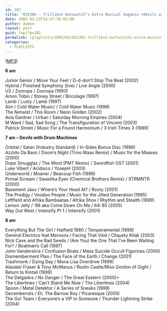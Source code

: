 ```yaml
---
id: 102
title: "032305 – Trillibut Kutswitch’s Extra Musical Vaganza +devils with drum machines"
date: 2005-03-23T14:47:50-05:00
author: damon
layout: post
guid: /wp/?p=102
permalink: /playlists/2005/03/032305-trillibut-kutswitchs-extra-musical-vaganza-devils-with-drum-machines/
categories:
  - PLAYLISTS
---
```


(<a href="/radio/slipstream032305.mp3">MP3</a>)

**6 am**

Junior Senior / Move Your Feet / D-d-don’t Stop The Beat (2002)  
Hybrid / Finished Symphony (live) / Live Angle (2000)  
U2 / Zooropa / Zooropa (1993)  
Amon Tobin / Stoney Street / Bricolage (1997)  
Lamb / Lusty / Lamb (1997)  
Aim / Cold Water Music/ / Cold Water Music (1999)  
The Notwist / This Room / Neon Golden (2002)  
Avia Gardner / Urban / Saturday Morning Empires (2004)  
M Ward / Sad, Sad Song / The Transfiguration of Vincent (2003)  
Patrick Street / Music For a Found Harmonium / 3 Irish Times 3 (1989)

**7 am – Devils with Drum Machines**

Orbital / Satan (Industry Standard) / In-Sides Bonus Disc (1996)  
Azzido Da Bass / Doom’s Night (Timo Maas Remix) / Music for the Maases (2000)  
Dope Smugglaz / The Word (PMT Remix) / Swordfish OST (2001)  
Luke Vibert / Acidisco / YosepH (2003)  
Underworld / Moaner / Beacoup Fish (1999)  
Primal Scream / Swastika Eyes (Chemical Brothers Remix) / XTRMNTR (2000)  
Basement Jaxx / Where’s Your Head At? / Rooty (2001)  
The Prodigy / Voodoo People / Music for the Jilted Generation (1995)  
Leftfield and Afrika Bambaataa / Afrika Shox / Rhythm and Stealth (1999)  
Lemon Jelly / ‘88 aka Come Down On Me / 64-95 (2005)  
Way Out West / Intensify Pt 1 / Intensify (2001)

**8 am**

Everything But The Girl / Hatfield 1980 / Temperamental (1999)  
General Electrics feat Maroons / Facing That Void / Cliquety Kliqk (2003)  
Nick Cave and the Bad Seeds / (Are You) the One That I’ve Been Waiting For? / Boatman’s Call (1997)  
John Vanderslice / Confusion Boats / Mass Suicide Occult Figurines (2000)  
Dismemberment Plan / The Face of the Earth / Change (2001)  
Trashmonk / Dying Day / Mona Lisa Overdrive (1999)  
Alasdair Fraser & Tony McManus / Roslin Castle/Miss Gordon of Gight / Return to Kintail (1999)  
The Delgados / No Danger / The Great Eastern (2000)>  
The Libertines / Can’t Stand Me Now / The Libertines (2004)  
Spoon / Metal Detektor / A Series of Sneaks (1998)  
Decemberists / Eli, The Barrow Boy / Picaresque (2005)  
The Go! Team / Everyone’s a VIP to Someone / Thunder Lightning Strike (2004)

